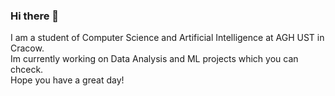 ### Hi there 👋
I am a student of Computer Science and Artificial Intelligence at AGH UST in Cracow.  
Im currently working on Data Analysis and ML projects which you can chceck.  
Hope you have a great day!



